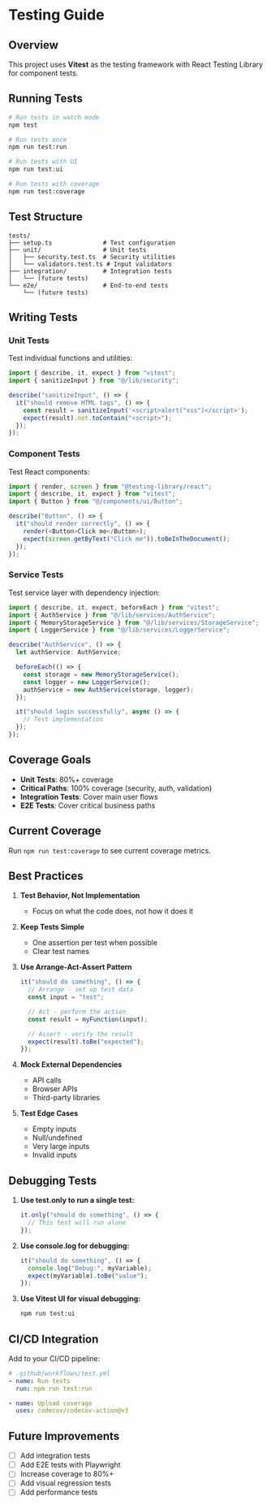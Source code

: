 # Testing Guide

## Overview

This project uses **Vitest** as the testing framework with React Testing Library for component tests.

## Running Tests

```bash
# Run tests in watch mode
npm test

# Run tests once
npm run test:run

# Run tests with UI
npm run test:ui

# Run tests with coverage
npm run test:coverage
```

## Test Structure

```
tests/
├── setup.ts              # Test configuration
├── unit/                 # Unit tests
│   ├── security.test.ts  # Security utilities
│   └── validators.test.ts # Input validators
├── integration/          # Integration tests
│   └── (future tests)
└── e2e/                  # End-to-end tests
    └── (future tests)
```

## Writing Tests

### Unit Tests

Test individual functions and utilities:

```typescript
import { describe, it, expect } from "vitest";
import { sanitizeInput } from "@/lib/security";

describe("sanitizeInput", () => {
  it("should remove HTML tags", () => {
    const result = sanitizeInput('<script>alert("xss")</script>');
    expect(result).not.toContain("<script>");
  });
});
```

### Component Tests

Test React components:

```typescript
import { render, screen } from "@testing-library/react";
import { describe, it, expect } from "vitest";
import { Button } from "@/components/ui/Button";

describe("Button", () => {
  it("should render correctly", () => {
    render(<Button>Click me</Button>);
    expect(screen.getByText("Click me")).toBeInTheDocument();
  });
});
```

### Service Tests

Test service layer with dependency injection:

```typescript
import { describe, it, expect, beforeEach } from "vitest";
import { AuthService } from "@/lib/services/AuthService";
import { MemoryStorageService } from "@/lib/services/StorageService";
import { LoggerService } from "@/lib/services/LoggerService";

describe("AuthService", () => {
  let authService: AuthService;

  beforeEach(() => {
    const storage = new MemoryStorageService();
    const logger = new LoggerService();
    authService = new AuthService(storage, logger);
  });

  it("should login successfully", async () => {
    // Test implementation
  });
});
```

## Coverage Goals

- **Unit Tests**: 80%+ coverage
- **Critical Paths**: 100% coverage (security, auth, validation)
- **Integration Tests**: Cover main user flows
- **E2E Tests**: Cover critical business paths

## Current Coverage

Run `npm run test:coverage` to see current coverage metrics.

## Best Practices

1. **Test Behavior, Not Implementation**

   - Focus on what the code does, not how it does it

2. **Keep Tests Simple**

   - One assertion per test when possible
   - Clear test names

3. **Use Arrange-Act-Assert Pattern**

   ```typescript
   it("should do something", () => {
     // Arrange - set up test data
     const input = "test";

     // Act - perform the action
     const result = myFunction(input);

     // Assert - verify the result
     expect(result).toBe("expected");
   });
   ```

4. **Mock External Dependencies**

   - API calls
   - Browser APIs
   - Third-party libraries

5. **Test Edge Cases**
   - Empty inputs
   - Null/undefined
   - Very large inputs
   - Invalid inputs

## Debugging Tests

1. **Use test.only to run a single test:**

   ```typescript
   it.only("should do something", () => {
     // This test will run alone
   });
   ```

2. **Use console.log for debugging:**

   ```typescript
   it("should do something", () => {
     console.log("Debug:", myVariable);
     expect(myVariable).toBe("value");
   });
   ```

3. **Use Vitest UI for visual debugging:**
   ```bash
   npm run test:ui
   ```

## CI/CD Integration

Add to your CI/CD pipeline:

```yaml
# .github/workflows/test.yml
- name: Run tests
  run: npm run test:run

- name: Upload coverage
  uses: codecov/codecov-action@v3
```

## Future Improvements

- [ ] Add integration tests
- [ ] Add E2E tests with Playwright
- [ ] Increase coverage to 80%+
- [ ] Add visual regression tests
- [ ] Add performance tests
